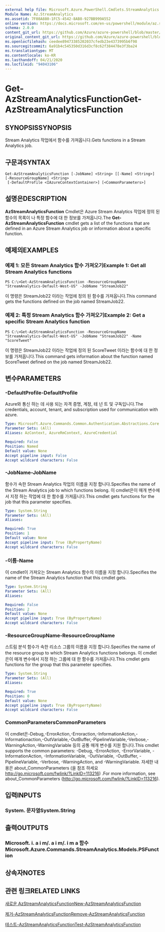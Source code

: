 ```yaml
---
external help file: Microsoft.Azure.PowerShell.Cmdlets.StreamAnalytics.dll-Help.xml
Module Name: Az.StreamAnalytics
ms.assetid: 7F08A880-1FC5-4542-8AB8-927BB999A552
online version: https://docs.microsoft.com/en-us/powershell/module/az.streamanalytics/get-azstreamanalyticsfunction
schema: 2.0.0
content_git_url: https://github.com/Azure/azure-powershell/blob/master/src/StreamAnalytics/StreamAnalytics/help/Get-AzStreamAnalyticsFunction.md
original_content_git_url: https://github.com/Azure/azure-powershell/blob/master/src/StreamAnalytics/StreamAnalytics/help/Get-AzStreamAnalyticsFunction.md
ms.openlocfilehash: ceedee89473385202037cfedb23e4373995b6f98
ms.sourcegitcommit: 6a91b4c545350d316d3cf8c62f384478e3f3ba24
ms.translationtype: MT
ms.contentlocale: ko-KR
ms.lasthandoff: 04/21/2020
ms.locfileid: "94043106"
---
```

# <span data-ttu-id="5dd95-101">Get-AzStreamAnalyticsFunction</span><span class="sxs-lookup"><span data-stu-id="5dd95-101">Get-AzStreamAnalyticsFunction</span></span>

## <span data-ttu-id="5dd95-102">SYNOPSIS</span><span class="sxs-lookup"><span data-stu-id="5dd95-102">SYNOPSIS</span></span>
<span data-ttu-id="5dd95-103">Stream Analytics 작업에서 함수를 가져옵니다.</span><span class="sxs-lookup"><span data-stu-id="5dd95-103">Gets functions in a Stream Analytics job.</span></span>

## <span data-ttu-id="5dd95-104">구문과</span><span class="sxs-lookup"><span data-stu-id="5dd95-104">SYNTAX</span></span>

```
Get-AzStreamAnalyticsFunction [-JobName] <String> [[-Name] <String>] [-ResourceGroupName] <String>
 [-DefaultProfile <IAzureContextContainer>] [<CommonParameters>]
```

## <span data-ttu-id="5dd95-105">설명은</span><span class="sxs-lookup"><span data-stu-id="5dd95-105">DESCRIPTION</span></span>
<span data-ttu-id="5dd95-106">**AzStreamAnalyticsFunction** Cmdlet은 Azure Stream Analytics 작업에 정의 된 함수의 목록이 나 특정 함수에 대 한 정보를 가져옵니다.</span><span class="sxs-lookup"><span data-stu-id="5dd95-106">The **Get-AzStreamAnalyticsFunction** cmdlet gets a list of the functions that are defined in an Azure Stream Analytics job or information about a specific function.</span></span>

## <span data-ttu-id="5dd95-107">예제의</span><span class="sxs-lookup"><span data-stu-id="5dd95-107">EXAMPLES</span></span>

### <span data-ttu-id="5dd95-108">예제 1: 모든 Stream Analytics 함수 가져오기</span><span class="sxs-lookup"><span data-stu-id="5dd95-108">Example 1: Get all Stream Analytics functions</span></span>
```
PS C:\>Get-AzStreamAnalyticsFunction -ResourceGroupName "StreamAnalytics-Default-West-US" -JobName "StreamJob22"
```

<span data-ttu-id="5dd95-109">이 명령은 StreamJob22 이라는 작업에 정의 된 함수를 가져옵니다.</span><span class="sxs-lookup"><span data-stu-id="5dd95-109">This command gets the functions defined on the job named StreamJob22.</span></span>

### <span data-ttu-id="5dd95-110">예제 2: 특정 Stream Analytics 함수 가져오기</span><span class="sxs-lookup"><span data-stu-id="5dd95-110">Example 2: Get a specific Stream Analytics function</span></span>
```
PS C:\>Get-AzStreamAnalyticsFunction -ResourceGroupName "StreamAnalytics-Default-West-US" -JobName "StreamJob22" -Name "ScoreTweet"
```

<span data-ttu-id="5dd95-111">이 명령은 StreamJob22 이라는 작업에 정의 된 ScoreTweet 이라는 함수에 대 한 정보를 가져옵니다.</span><span class="sxs-lookup"><span data-stu-id="5dd95-111">This command gets information about the function named ScoreTweet defined on the job named StreamJob22.</span></span>

## <span data-ttu-id="5dd95-112">변수</span><span class="sxs-lookup"><span data-stu-id="5dd95-112">PARAMETERS</span></span>

### <span data-ttu-id="5dd95-113">-DefaultProfile</span><span class="sxs-lookup"><span data-stu-id="5dd95-113">-DefaultProfile</span></span>
<span data-ttu-id="5dd95-114">Azure와 통신 하는 데 사용 되는 자격 증명, 계정, 테 넌 트 및 구독입니다.</span><span class="sxs-lookup"><span data-stu-id="5dd95-114">The credentials, account, tenant, and subscription used for communication with azure.</span></span>

```yaml
Type: Microsoft.Azure.Commands.Common.Authentication.Abstractions.Core.IAzureContextContainer
Parameter Sets: (All)
Aliases: AzContext, AzureRmContext, AzureCredential

Required: False
Position: Named
Default value: None
Accept pipeline input: False
Accept wildcard characters: False
```

### <span data-ttu-id="5dd95-115">-JobName</span><span class="sxs-lookup"><span data-stu-id="5dd95-115">-JobName</span></span>
<span data-ttu-id="5dd95-116">함수가 속한 Stream Analytics 작업의 이름을 지정 합니다.</span><span class="sxs-lookup"><span data-stu-id="5dd95-116">Specifies the name of the Stream Analytics job to which functions belong.</span></span>
<span data-ttu-id="5dd95-117">이 cmdlet은이 매개 변수에서 지정 하는 작업에 대 한 함수를 가져옵니다.</span><span class="sxs-lookup"><span data-stu-id="5dd95-117">This cmdlet gets functions for the job that this parameter specifies.</span></span>

```yaml
Type: System.String
Parameter Sets: (All)
Aliases:

Required: True
Position: 1
Default value: None
Accept pipeline input: True (ByPropertyName)
Accept wildcard characters: False
```

### <span data-ttu-id="5dd95-118">-이름</span><span class="sxs-lookup"><span data-stu-id="5dd95-118">-Name</span></span>
<span data-ttu-id="5dd95-119">이 cmdlet이 가져오는 Stream Analytics 함수의 이름을 지정 합니다.</span><span class="sxs-lookup"><span data-stu-id="5dd95-119">Specifies the name of the Stream Analytics function that this cmdlet gets.</span></span>

```yaml
Type: System.String
Parameter Sets: (All)
Aliases:

Required: False
Position: 2
Default value: None
Accept pipeline input: True (ByPropertyName)
Accept wildcard characters: False
```

### <span data-ttu-id="5dd95-120">-ResourceGroupName</span><span class="sxs-lookup"><span data-stu-id="5dd95-120">-ResourceGroupName</span></span>
<span data-ttu-id="5dd95-121">스트림 분석 함수가 속한 리소스 그룹의 이름을 지정 합니다.</span><span class="sxs-lookup"><span data-stu-id="5dd95-121">Specifies the name of the resource group to which Stream Analytics functions belongs.</span></span>
<span data-ttu-id="5dd95-122">이 cmdlet은이 매개 변수에서 지정 하는 그룹에 대 한 함수를 가져옵니다.</span><span class="sxs-lookup"><span data-stu-id="5dd95-122">This cmdlet gets functions for the group that this parameter specifies.</span></span>

```yaml
Type: System.String
Parameter Sets: (All)
Aliases:

Required: True
Position: 0
Default value: None
Accept pipeline input: True (ByPropertyName)
Accept wildcard characters: False
```

### <span data-ttu-id="5dd95-123">CommonParameters</span><span class="sxs-lookup"><span data-stu-id="5dd95-123">CommonParameters</span></span>
<span data-ttu-id="5dd95-124">이 cmdlet은-Debug,-ErrorAction,-Erroraction,-InformationAction,-Informationaction,-OutVariable,-OutBuffer,-PipelineVariable,-Verbose,-WarningAction,-WarningVariable 등의 공통 매개 변수를 지원 합니다.</span><span class="sxs-lookup"><span data-stu-id="5dd95-124">This cmdlet supports the common parameters: -Debug, -ErrorAction, -ErrorVariable, -InformationAction, -InformationVariable, -OutVariable, -OutBuffer, -PipelineVariable, -Verbose, -WarningAction, and -WarningVariable.</span></span> <span data-ttu-id="5dd95-125">자세한 내용은 about_CommonParameters (을 참조 하세요 http://go.microsoft.com/fwlink/?LinkID=113216) .</span><span class="sxs-lookup"><span data-stu-id="5dd95-125">For more information, see about_CommonParameters (http://go.microsoft.com/fwlink/?LinkID=113216).</span></span>

## <span data-ttu-id="5dd95-126">입력</span><span class="sxs-lookup"><span data-stu-id="5dd95-126">INPUTS</span></span>

### <span data-ttu-id="5dd95-127">System. 문자열</span><span class="sxs-lookup"><span data-stu-id="5dd95-127">System.String</span></span>

## <span data-ttu-id="5dd95-128">출력</span><span class="sxs-lookup"><span data-stu-id="5dd95-128">OUTPUTS</span></span>

### <span data-ttu-id="5dd95-129">Microsoft. i. a i m/. a i m/. i m a 함수</span><span class="sxs-lookup"><span data-stu-id="5dd95-129">Microsoft.Azure.Commands.StreamAnalytics.Models.PSFunction</span></span>

## <span data-ttu-id="5dd95-130">상속자</span><span class="sxs-lookup"><span data-stu-id="5dd95-130">NOTES</span></span>

## <span data-ttu-id="5dd95-131">관련 링크</span><span class="sxs-lookup"><span data-stu-id="5dd95-131">RELATED LINKS</span></span>

[<span data-ttu-id="5dd95-132">새로운 AzStreamAnalyticsFunction</span><span class="sxs-lookup"><span data-stu-id="5dd95-132">New-AzStreamAnalyticsFunction</span></span>](./New-AzStreamAnalyticsFunction.md)

[<span data-ttu-id="5dd95-133">제거-AzStreamAnalyticsFunction</span><span class="sxs-lookup"><span data-stu-id="5dd95-133">Remove-AzStreamAnalyticsFunction</span></span>](./Remove-AzStreamAnalyticsFunction.md)

[<span data-ttu-id="5dd95-134">테스트-AzStreamAnalyticsFunction</span><span class="sxs-lookup"><span data-stu-id="5dd95-134">Test-AzStreamAnalyticsFunction</span></span>](./Test-AzStreamAnalyticsFunction.md)



